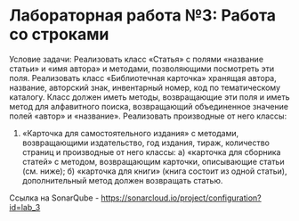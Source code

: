 # Лабораторная работа №3: Работа cо строками 
Условие задачи:
Реализовать класс «Статья» с полями «название статьи» и «имя автора» и методами, позволяющими посмотреть эти поля. Реализовать класс «Библиотечная карточка» хранящая автора, название, авторский знак, инвентарный номер, код по тематическому каталогу. Класс должен иметь методы, возвращающие эти поля и иметь метод для алфавитного поиска, возвращающий объединенное значение полей «автор» и «название».
Реализовать производные от него классы:
1) «Карточка для самостоятельного издания» с методами, возвращающими издательство, год издания, тираж, количество страниц и производные от него классы:
а) «карточка для сборника статей» с методом, возвращающим карточки, описывающие статьи (см. ниже);
б) «карточка для книги» (книга состоит из одной статьи), дополнительный метод должен возвращать статью.


Ссылка на SonarQube - https://sonarcloud.io/project/configuration?id=lab_3
